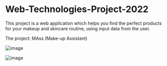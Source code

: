 # Web-Technologies-Project-2022
This project is a web application which helps you find the perfect products for your makeup and skincare routine, using input data from the user.

The project: MAss (Make-up Assistant)

![image](https://github.com/amalia001/Make-Up-Assistant/assets/79217037/cd8d46e6-4f34-4e0e-a926-d7af516d506b)


![image](https://github.com/amalia001/Make-Up-Assistant/assets/79217037/f9498d52-3f4d-4a9e-ab8a-a36e88ab293f)



